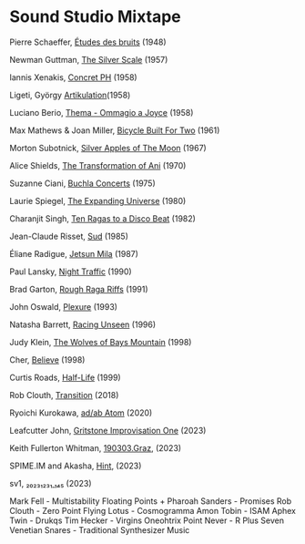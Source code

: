 # Sound Studio Mixtape

Pierre Schaeffer, [Études des bruits](https://www.youtube.com/watch?v=CTf0yE15zzI) (1948)

Newman Guttman, [The Silver Scale](https://www.youtube.com/watch?v=PM64-lqYyZ8) (1957)

Iannis Xenakis, [Concret PH](https://www.youtube.com/watch?v=XsOyxFybxPY&t=54s) (1958)

Ligeti, György [Artikulation](https://www.youtube.com/watch?v=71hNl_skTZQ)(1958)

Luciano Berio, [Thema - Ommagio a Joyce](https://www.youtube.com/watch?v=jV_76OZSsqo) (1958)

Max Mathews & Joan Miller, [Bicycle Built For Two](https://www.youtube.com/watch?v=ZFUVR-clo8g) (1961)

Morton Subotnick, [Silver Apples of The Moon](https://www.youtube.com/watch?v=3G1hRNLlYpg) (1967)

Alice Shields, [The Transformation of Ani](https://www.youtube.com/watch?v=7yOS_6sCkkU) (1970)

Suzanne Ciani, [Buchla Concerts](https://www.youtube.com/watch?v=f5Ji2Me6JhM&t=1690s&ab_channel=%E2%83%9D) (1975)

Laurie Spiegel, [The Expanding Universe](https://www.youtube.com/watch?v=KD8hkveKmYQ) (1980)

Charanjit Singh, [Ten Ragas to a Disco Beat](https://www.youtube.com/watch?v=BN8M2irJVJA&t=235s&ab_channel=RonaldGrinder) (1982)

Jean-Claude Risset, [Sud](https://www.youtube.com/watch?v=Fhj2O4jToKI) (1985)

Éliane Radigue, [Jetsun Mila](https://www.youtube.com/watch?v=oneBG6N0_uY) (1987)

Paul Lansky, [Night Traffic](https://www.youtube.com/watch?v=7WL0J3kJEmk&t=437s) (1990)

Brad Garton, [Rough Raga Riffs](http://sites.music.columbia.edu/brad/music/mp3/Rough_Raga_Riffs.mp3) (1991)

John Oswald, [Plexure](https://www.youtube.com/watch?v=3eZQq9ebtEg) (1993)

Natasha Barrett, [Racing Unseen](https://www.youtube.com/watch?v=3QW9V70yXQQ) (1996)

Judy Klein, [The Wolves of Bays Mountain](http://sites.bxmc.poly.edu/~lukedubois/download/wolves.mp3) (1998)

Cher, [Believe](https://www.youtube.com/watch?v=n7wvAEDOxAs) (1998)

Curtis Roads, [Half-Life](https://www.youtube.com/watch?v=8D5ObNnHgck) (1999)

Rob Clouth, [Transition](https://www.youtube.com/watch?v=kdxFymtNt_w) (2018)

Ryoichi Kurokawa, [ad/ab Atom](https://www.youtube.com/watch?v=bvHiobhVfnw) (2020)

Leafcutter John, [Gritstone Improvisation One](https://www.youtube.com/watch?v=AoI8T6epJF4) (2023)

Keith Fullerton Whitman, [190303.Graz](https://www.youtube.com/watch?v=m2oDexNiI0c&list=OLAK5uy_nU8nHOGMiSNGQYYS3vjB39t7ew1lhLYXI), (2023)

SPIME.IM and Akasha, [Hint](https://www.youtube.com/watch?v=X5HZ2cCigMU), (2023)

sv1, [₂₀₂₃₁₂₃₁ ₁₄₅](https://www.youtube.com/watch?v=ydtAzMbydgQ) (2023)

Mark Fell - Multistability
Floating Points + Pharoah Sanders - Promises
Rob Clouth - Zero Point
Flying Lotus - Cosmogramma
Amon Tobin - ISAM
Aphex Twin - Drukqs
Tim Hecker - Virgins
Oneohtrix Point Never - R Plus Seven
Venetian Snares - Traditional Synthesizer Music